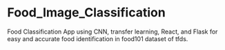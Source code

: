 # Food_Image_Classification
Food Classification App using CNN, transfer learning, React, and Flask for easy and accurate food identification in food101 dataset of tfds.

